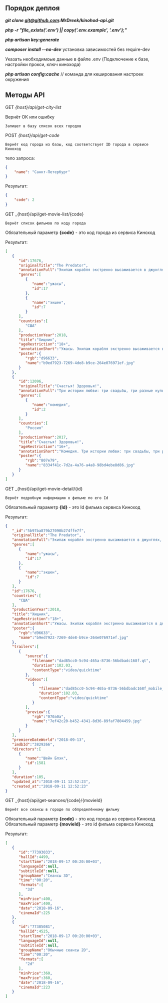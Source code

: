 ## Порядок деплоя

**_git clone git@github.com:MrDreek/kinohod-api.git_**

**_php -r "file_exists('.env') || copy('.env.example', '.env');"_**

**_php artisan key:generate_**

**_composer install --no-dev_** установка зависимостей без require-dev

Указать необходимоые данные в файле .env (Подключение к базе, настройки прокси, ключ кинохода)

_**php artisan config:cache**_  // команда для кеширования настроек окружения


## Методы API


GET _{host}/api/get-city-list_

Вернёт ОК или ошибку

`Запишет в базу список всех городов`


POST _{host}/api/get-code_

`Вернёт код города из базы, код соответствует ID города в сервисе Киноход`

тело запроса:

```json
{
	"name": "Санкт-Петербург"
}
```

Результат: 
```json
{
    "code": 2
}
```

GET _{host}/api/get-movie-list/{code}

`Вернёт список фильмов по коду города`

Обязательный параметр **{code}** - это код города из сервиса Киноход

Результат:
```json
[  
   {  
      "id":17676,
      "originalTitle":"The Predator",
      "annotationFull":"Экипаж корабля экстренно высаживается в джунглях, где обитает некая тварь, о которой не говорят вслух. Люди начинают исчезать один за другим, и их тела с содранной кожей находят на деревьях. Только когда по счастливой случайности одна из жертв хищника выживает, становится понятно, что положение оставшихся в живых не просто ужасное — оно безнадежное.",
      "genres":[  
         {  
            "name":"ужасы",
            "id":17
         },
         {  
            "name":"экшен",
            "id":7
         }
      ],
      "countries":[  
         "США"
      ],
      "productionYear":2018,
      "title":"Хищник",
      "ageRestriction":"18+",
      "annotationShort":"Ужасы. Экипаж корабля экстренно высаживается в джунглях, где обитает жуткая тварь.",
      "poster":{  
         "rgb":"d96633",
         "name":"b9ed7923-7269-4de8-b9ce-264e076971ef.jpg"
      }
   },
   {  
      "id":12096,
      "originalTitle":"Счастья! Здоровья!",
      "annotationFull":"Три истории любви: три свадьбы, три разные культурные традиции. Герои русской новеллы знают, что именно их свадьба должна быть самой лучшей, а свадебный ролик — самым красивым. Но подруги успевают наговорить лишнего, родители абсолютно не готовы к празднику, а яркое прошлое молодоженов может сорвать церемонию. Вторая история случается с двумя татарскими семьями, для которых свадьба собственных детей оказывается абсолютной неожиданностью, а обстоятельства, толкнувшие ребят на этот шаг, остаются для них загадкой. Героиня нашей третьей истории — коренная москвичка, а ее жених — ассимилированный армянин, выросший в столице. Хотят герои того или нет, но свадьба должна пройти при соблюдении всех традиций, которые молодоженам, конечно же, неизвестны. Всем трём парам хочется пожелать счастья и здоровья – ведь любовь у них уже есть!",
      "genres":[  
         {  
            "name":"комедия",
            "id":2
         }
      ],
      "countries":[  
         "Россия"
      ],
      "productionYear":2017,
      "title":"Счастья! Здоровья!",
      "ageRestriction":"16+",
      "annotationShort":"Комедия. Три истории любви: три свадьбы, три разные культурные традиции.",
      "poster":{  
         "rgb":"807e79",
         "name":"8334f41c-7d2a-4a76-a4a8-98bd4ebe8d86.jpg"
      }
   }
]
```

GET _{host}/api/get-movie-detail/{id}

`Вернёт подробную информацию о фильме по его Id`

Обязательный параметр **{Id}** - это Id фильма сервиса Киноход

Результат:
```json
{
   "_id":"5b97ba879b27090b274ffe7f",
   "originalTitle":"The Predator",
   "annotationFull":"Экипаж корабля экстренно высаживается в джунглях, где обитает некая тварь, о которой не говорят вслух. Люди начинают исчезать один за другим, и их тела с содранной кожей находят на деревьях. Только когда по счастливой случайности одна из жертв хищника выживает, становится понятно, что положение оставшихся в живых не просто ужасное — оно безнадежное.",
   "genres":[
      {
         "name":"ужасы",
         "id":17
      },
      {
         "name":"экшен",
         "id":7
      }
   ],
   "id":17676,
   "countries":[
      "США"
   ],
   "productionYear":2018,
   "title":"Хищник",
   "ageRestriction":"18+",
   "annotationShort":"Ужасы. Экипаж корабля экстренно высаживается в джунглях, где обитает жуткая тварь.",
   "poster":{
      "rgb":"d96633",
      "name":"b9ed7923-7269-4de8-b9ce-264e076971ef.jpg"
   },
   "trailers":[
      {
         "source":{
            "filename":"dad85cc0-5c94-465a-8736-56bdbadc168f.qt",
            "duration":102.03,
            "contentType":"video/quicktime"
         },
         "videos":[
            {
               "filename":"dad85cc0-5c94-465a-8736-56bdbadc168f_mobile_mp4.mp4",
               "duration":102.03,
               "contentType":"video/quicktime"
            }
         ],
         "preview":{
            "rgb":"070a0a",
            "name":"7ef42c20-b452-4341-8d36-89faf7804459.jpg"
         }
      }
   ],
   "premiereDateWorld":"2018-09-13",
   "imdbId":"3829266",
   "directors":[
      {
         "name":"Шейн Блэк",
         "id":1581
      }
   ],
   "duration":105,
   "updated_at":"2018-09-11 12:52:23",
   "created_at":"2018-09-11 12:52:23"
}
```

GET _{host}/api/get-seances/{code}/{movieId}

`Вернёт все сеансы в городе по обпределённому фильму`

Обязательный параметр **{code}** - это код города из сервиса Киноход
Обязательный параметр **{movieId}** - это id фильма сервиса Киноход

Результат:
```json
[
   {
      "id":"77393033",
      "hallId":4499,
      "startTime":"2018-09-17 00:20:00+03",
      "languageId":null,
      "subtitleId":null,
      "groupName":"Сеансы 3D",
      "time":"00:20",
      "formats":[
         "3d"
      ],
      "minPrice":400,
      "maxPrice":400,
      "date":"2018-09-16",
      "cinemaId":225
   },
   {
      "id":"77385081",
      "hallId":4525,
      "startTime":"2018-09-17 00:20:00+03",
      "languageId":null,
      "subtitleId":null,
      "groupName":"Обычные сеансы 2D",
      "time":"00:20",
      "formats":[
         "2d"
      ],
      "minPrice":360,
      "maxPrice":360,
      "date":"2018-09-16",
      "cinemaId":223
   }
]
```



